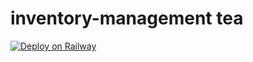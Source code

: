 # inventory-management tea

[![Deploy on Railway](https://railway.app/button.svg)](https://railway.app/template/ZrUYhl?referralCode=0IjPN6)
